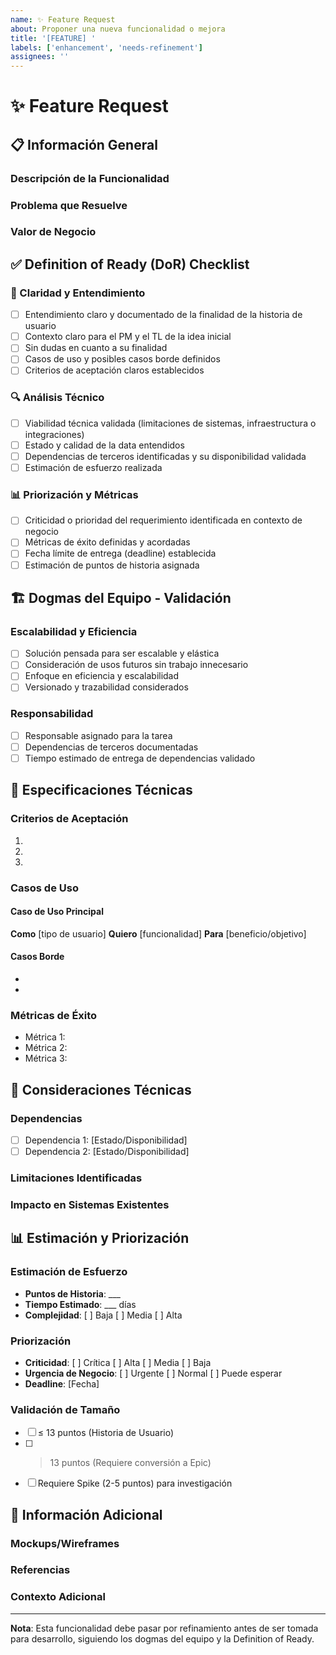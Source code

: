 ```yaml
---
name: ✨ Feature Request
about: Proponer una nueva funcionalidad o mejora
title: '[FEATURE] '
labels: ['enhancement', 'needs-refinement']
assignees: ''
---
```


# ✨ Feature Request

## 📋 Información General

### Descripción de la Funcionalidad
<!-- Descripción clara y concisa de la funcionalidad propuesta -->

### Problema que Resuelve
<!-- Describe el problema o necesidad que esta funcionalidad resolvería -->

### Valor de Negocio
<!-- Explica el valor que aporta esta funcionalidad al negocio -->

## ✅ Definition of Ready (DoR) Checklist

### 🎯 Claridad y Entendimiento
- [ ] Entendimiento claro y documentado de la finalidad de la historia de usuario
- [ ] Contexto claro para el PM y el TL de la idea inicial
- [ ] Sin dudas en cuanto a su finalidad
- [ ] Casos de uso y posibles casos borde definidos
- [ ] Criterios de aceptación claros establecidos

### 🔍 Análisis Técnico
- [ ] Viabilidad técnica validada (limitaciones de sistemas, infraestructura o integraciones)
- [ ] Estado y calidad de la data entendidos
- [ ] Dependencias de terceros identificadas y su disponibilidad validada
- [ ] Estimación de esfuerzo realizada

### 📊 Priorización y Métricas
- [ ] Criticidad o prioridad del requerimiento identificada en contexto de negocio
- [ ] Métricas de éxito definidas y acordadas
- [ ] Fecha límite de entrega (deadline) establecida
- [ ] Estimación de puntos de historia asignada

## 🏗️ Dogmas del Equipo - Validación

### Escalabilidad y Eficiencia
- [ ] Solución pensada para ser escalable y elástica
- [ ] Consideración de usos futuros sin trabajo innecesario
- [ ] Enfoque en eficiencia y escalabilidad
- [ ] Versionado y trazabilidad considerados

### Responsabilidad
- [ ] Responsable asignado para la tarea
- [ ] Dependencias de terceros documentadas
- [ ] Tiempo estimado de entrega de dependencias validado

## 📝 Especificaciones Técnicas

### Criterios de Aceptación
<!-- Lista detallada de criterios que deben cumplirse -->
1. 
2. 
3. 

### Casos de Uso
<!-- Describe los principales casos de uso -->

#### Caso de Uso Principal
**Como** [tipo de usuario]
**Quiero** [funcionalidad]
**Para** [beneficio/objetivo]

#### Casos Borde
<!-- Lista casos borde identificados -->
- 
- 

### Métricas de Éxito
<!-- Define cómo se medirá el éxito de esta funcionalidad -->
- Métrica 1: 
- Métrica 2: 
- Métrica 3: 

## 🔧 Consideraciones Técnicas

### Dependencias
<!-- Lista dependencias técnicas y de terceros -->
- [ ] Dependencia 1: [Estado/Disponibilidad]
- [ ] Dependencia 2: [Estado/Disponibilidad]

### Limitaciones Identificadas
<!-- Describe limitaciones técnicas conocidas -->

### Impacto en Sistemas Existentes
<!-- Describe cómo afectará a sistemas actuales -->

## 📊 Estimación y Priorización

### Estimación de Esfuerzo
- **Puntos de Historia**: ___
- **Tiempo Estimado**: ___ días
- **Complejidad**: [ ] Baja [ ] Media [ ] Alta

### Priorización
- **Criticidad**: [ ] Crítica [ ] Alta [ ] Media [ ] Baja
- **Urgencia de Negocio**: [ ] Urgente [ ] Normal [ ] Puede esperar
- **Deadline**: [Fecha]

### Validación de Tamaño
- [ ] ≤ 13 puntos (Historia de Usuario)
- [ ] > 13 puntos (Requiere conversión a Epic)
- [ ] Requiere Spike (2-5 puntos) para investigación

## 🔗 Información Adicional

### Mockups/Wireframes
<!-- Adjuntar diseños o mockups si aplica -->

### Referencias
<!-- Enlaces a documentación, ejemplos, etc. -->

### Contexto Adicional
<!-- Cualquier información adicional relevante -->

---

**Nota**: Esta funcionalidad debe pasar por refinamiento antes de ser tomada para desarrollo, siguiendo los dogmas del equipo y la Definition of Ready.